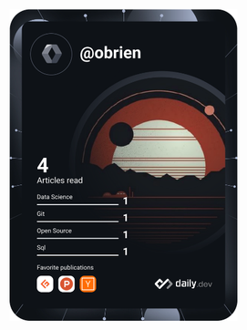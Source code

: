 <a href="https://app.daily.dev/DailyDevTips"><img src="https://github.com/OBrien-reece/OBrien-reece/blob/master/devcard.svg" width="400" alt="OBrien Reece's Dev Card"/></a>
